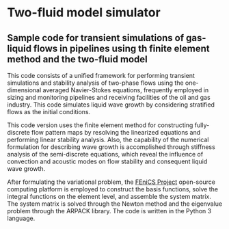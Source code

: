 # Two-fluid model simulator

## Sample code for transient simulations of gas-liquid flows in pipelines using th finite element method and the two-fluid model

This code consists of a unified framework for performing transient simulations and stability analysis of two-phase flows using the one-dimensional averaged Navier-Stokes equations, frequently employed in sizing and monitoring pipelines and receiving facilities of the oil and gas industry. This code simulates liquid wave growth by considering stratified flows as the initial conditions.

This code version uses the finite element method for constructing fully-discrete flow pattern maps by resolving the linearized equations and performing linear stability analysis. Also, the capability of the numerical formulation for describing wave growth is accomplished through stiffness analysis of the semi-discrete equations, which reveal the influence of convection and acoustic modes on flow stability and consequent liquid wave growth.

After formulating the variational problem, the [FEniCS Project](https://fenicsproject.org/) open-source computing platform is employed to construct the basis functions, solve the integral functions on the element level, and assemble the system matrix. The system matrix is solved through the Newton method and the eigenvalue problem through the ARPACK library. The code is written in the Python 3 language.


